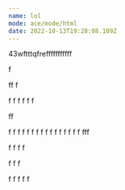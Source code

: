 ```yaml
---
name: lol
mode: ace/mode/html
date: 2022-10-13T19:28:08.109Z
---
```

43wftttqfrefffffffffff

f

ff
f

f
f
f
f
f
f

ff

f
f
f
f
f
f
f
f
f
f
f
f
f
f
f
f
fff


f
f
f
f

f
f
f

f
f
f
f
f

